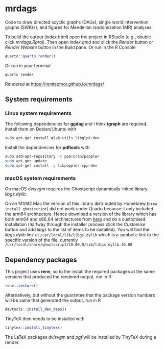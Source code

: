 # mrdags

Code to draw directed acyclic graphs (DAGs), single world intervention graphs (SWIGs), and figures for Mendelian randomization (MR) analyses.

To build the output (*index.html*) open the project in RStudio (e.g., double-click *mrdags.Rproj*). Then open *index.qmd* and click the *Render* button or *Render Website* button in the Build pane. Or run in the R Console
```r
quarto::quarto_render()
```

Or run in your terminal
```bash
quarto render
```

Rendered at https://remlapmot.github.io/mrdags/

## System requirements

### Linux system requirements

The following dependencies for **ggdag** and I think **igraph** are required. Install them on Debian/Ubuntu with  
```bash
sudo apt-get install glpk-utils libglpk-dev
```

Install the dependencies for **pdftools** with
```bash
sudo add-apt-repository -y ppa:cran/poppler
sudo apt-get update
sudo apt-get install -y libpoppler-cpp-dev
```

### macOS system requirements

On macOS *dvisvgm* requires the Ghostscript dynamically linked library *libgs.dylib*.

On an M1/M2 Mac the version of this library distributed by Homebrew (`brew install ghostscript`) did not work under Quarto because it only included the arm64 architecture.
Hence download a version of the library which has both arm64 and x86_64 architectures from [here](https://pages.uoregon.edu/koch/) and do a customised installation (halfway through the installer process click the *Customise* button and add *libgs* to the list of items to be installed).
You will find the *libgs.dylib* link at `/usr/local/lib/libgs.dylib` which is a symbolic link to the specific version of the file, currently `/usr/local/share/ghostscript/10.00.0/lib/libgs.dylib.10.00`

## Dependency packages

This project uses **renv**, so to the install the required packages at the same versions that produced the rendered output, run in R
```r
renv::restore()
```

Alternatively, but without the guarantee that the package version numbers will be same that generated the output, run in R
```r
devtools::install_dev_deps()
```

TinyTeX then needs to be installed with
```r
tinytex::install_tinytex()
```

The LaTeX packages *dvisvgm* and *pgf* will be installed by TinyTeX during a render.
